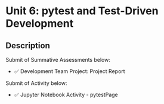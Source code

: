 # Unit 6: pytest and Test-Driven Development

## Description

Submit of Summative Assessments below:
- ✅ Development Team Project: Project Report

Submit of Activity below:
- ✅ Jupyter Notebook Activity - pytestPage


